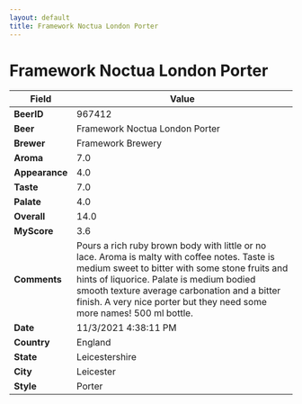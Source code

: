 ```yaml
---
layout: default
title: Framework Noctua London Porter
---
```


# Framework Noctua London Porter

| Field         | Value     |
|---------------|-----------|
| **BeerID** | 967412 |
| **Beer** | Framework Noctua London Porter |
| **Brewer** | Framework Brewery |
| **Aroma** | 7.0 |
| **Appearance** | 4.0 |
| **Taste** | 7.0 |
| **Palate** | 4.0 |
| **Overall** | 14.0 |
| **MyScore** | 3.6 |
| **Comments** | Pours a rich ruby brown body with little or no lace. Aroma is malty with coffee notes. Taste is medium sweet to bitter with some stone fruits and hints of liquorice. Palate is medium bodied smooth texture average carbonation and a bitter finish. A very nice porter but they need some more names! 500 ml bottle. |
| **Date** | 11/3/2021 4:38:11 PM |
| **Country** | England |
| **State** | Leicestershire |
| **City** | Leicester |
| **Style** | Porter |
